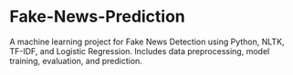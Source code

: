 # Fake-News-Prediction
A machine learning project for Fake News Detection using Python, NLTK, TF-IDF, and Logistic Regression. Includes data preprocessing, model training, evaluation, and prediction.
